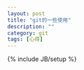 ```yaml
---
layout: post
title: "git的一些使用"
description: ""
category: git
tags: [心得]
---
```

{% include JB/setup %}
